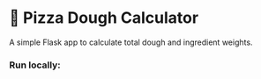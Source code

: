 # 🍕 Pizza Dough Calculator

A simple Flask app to calculate total dough and ingredient weights.

### Run locally:
